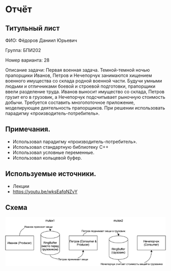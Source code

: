 # Отчёт

## Титульный лист
ФИО: Фёдоров Даниил Юрьевич

Группа: БПИ202

Номер варианта: 28

Описание задачи: 
Первая военная задача. Темной-темной ночью прапорщики Иванов,
Петров и Нечепорчук занимаются хищением военного имущества со склада
родной военной части. Будучи умными людьми и отличниками боевой и
строевой подготовки, прапорщики ввели разделение труда. Иванов выносит
имущество со склада, Петров грузит его в грузовик, а Нечепорчук подсчитывает рыночную стоимость добычи. Требуется составить
многопоточное приложение, моделирующее деятельность прапорщиков. При
решении использовать парадигму «производитель-потребитель».
## Примечания.
* Использовал парадигму «производитель-потребитель».
* Использовал стандартную библиотеку C++
* Использовал условные переменные.
* Использовал кольцевой буфер.

## Используемые источники.
* Лекции
* https://youtu.be/wksEafqNZvY

## Схема
![схема](schema.png)